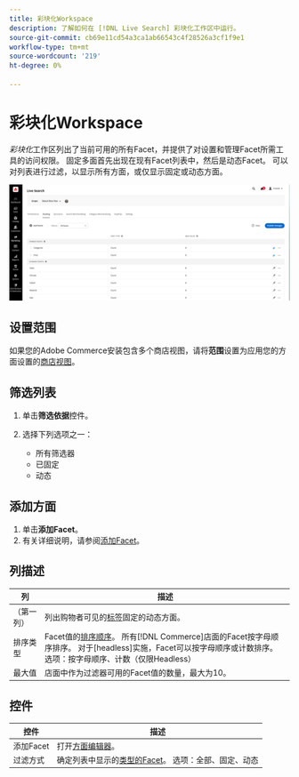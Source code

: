 ```yaml
---
title: 彩块化Workspace
description: 了解如何在 [!DNL Live Search] 彩块化工作区中运行。
source-git-commit: cb69e11cd54a3ca1ab66543c4f28526a3cf1f9e1
workflow-type: tm+mt
source-wordcount: '219'
ht-degree: 0%

---
```


# 彩块化Workspace

*彩块化*&#x200B;工作区列出了当前可用的所有Facet，并提供了对设置和管理Facet所需工具的访问权限。 固定多面首先出现在现有Facet列表中，然后是动态Facet。 可以对列表进行过滤，以显示所有方面，或仅显示固定或动态方面。

![彩块化工作区](assets/faceting-workspace.png)

## 设置范围

如果您的Adobe Commerce安装包含多个商店视图，请将&#x200B;**范围**&#x200B;设置为应用您的方面设置的[商店视图](https://experienceleague.adobe.com/docs/commerce-admin/start/setup/websites-stores-views.html?lang=zh-Hans#scope-settings)。

## 筛选列表

1. 单击&#x200B;**筛选依据**&#x200B;控件。
1. 选择下列选项之一：

   * 所有筛选器
   * 已固定
   * 动态

## 添加方面

1. 单击&#x200B;**添加Facet**。
1. 有关详细说明，请参阅[添加Facet](facets-add.md)。

## 列描述

| 列 | 描述 |
|--- |--- |
| （第一列） | 列出购物者可见的[标签](facets-type.md)固定的动态方面。 |
| 排序类型 | Facet值的[排序顺序](facets-type.md)。 所有[!DNL Commerce]店面的Facet按字母顺序排序。 对于[headless]实施，Facet可以按字母顺序或计数排序。 选项：按字母顺序、计数（仅限Headless） |
| 最大值 | 店面中作为过滤器可用的Facet值的数量，最大为10。 |

## 控件

| 控件 | 描述 |
|--- |--- |
| 添加Facet | 打开[方面编辑器](facets-add.md)。 |
| 过滤方式 | 确定列表中显示的[类型的Facet](facets-type.md)。 选项：全部、固定、动态 |
